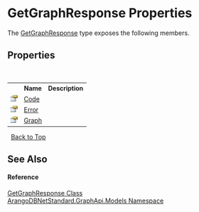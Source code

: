 # GetGraphResponse Properties
 

The <a href="3cfda9a9-14a2-b677-396e-0e880e6b226c">GetGraphResponse</a> type exposes the following members.


## Properties
&nbsp;<table><tr><th></th><th>Name</th><th>Description</th></tr><tr><td>![Public property](media/pubproperty.gif "Public property")</td><td><a href="c88ae28c-a261-386c-54d1-53e2d18e6b8b">Code</a></td><td /></tr><tr><td>![Public property](media/pubproperty.gif "Public property")</td><td><a href="4f7ec4bd-0415-d3f3-09fb-8d8c1f9a5aee">Error</a></td><td /></tr><tr><td>![Public property](media/pubproperty.gif "Public property")</td><td><a href="57512af1-613a-e560-82a8-3852d51eec01">Graph</a></td><td /></tr></table>&nbsp;
<a href="#getgraphresponse-properties">Back to Top</a>

## See Also


#### Reference
<a href="3cfda9a9-14a2-b677-396e-0e880e6b226c">GetGraphResponse Class</a><br /><a href="6fb2338d-d8f7-f9c1-2056-1702fe9bf954">ArangoDBNetStandard.GraphApi.Models Namespace</a><br />